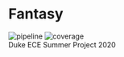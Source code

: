 # Fantasy
![pipeline](https://gitlab.oit.duke.edu/hm171/fantasy/badges/master/pipeline.svg)
![coverage](https://gitlab.oit.duke.edu/hm171/fantasy/badges/master/coverage.svg?job=test)  
Duke ECE Summer Project 2020  